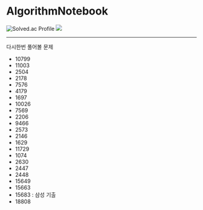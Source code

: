 # AlgorithmNotebook

![Solved.ac Profile](http://mazassumnida.wtf/api/v2/generate_badge?boj=toddlf0614)
<img src="http://mazandi.herokuapp.com/api?handle=toddlf0614&theme=dark"/>


---
다시한번 풀어볼 문제
- 10799
- 11003
- 2504
- 2178
- 7576
- 4179
- 1697
- 10026
- 7569
- 2206
- 9466
- 2573
- 2146
- 1629
- 11729
- 1074
- 2630
- 2447
- 2448
- 15649
- 15663
- 15683 : 삼성 기출
- 18808